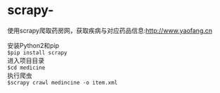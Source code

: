 scrapy-
================
使用scrapy爬取药房网，获取疾病与对应药品信息:http://www.yaofang.cn</br>

安装Python2和pip<br>
`$pip install scrapy`</br>
进入项目目录</br>
`$cd medicine`</br>
执行爬虫</br>
`$scrapy crawl medincine -o item.xml`
